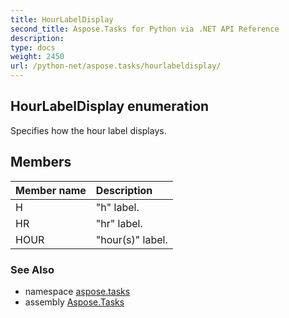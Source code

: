 ```yaml
---
title: HourLabelDisplay
second_title: Aspose.Tasks for Python via .NET API Reference
description: 
type: docs
weight: 2450
url: /python-net/aspose.tasks/hourlabeldisplay/
---
```


## HourLabelDisplay enumeration

Specifies how the hour label displays.

## Members
| Member name | Description |
| :- | :- |
|H|"h" label.|
|HR|"hr" label.|
|HOUR|"hour(s)" label.|

### See Also

* namespace [aspose.tasks](/tasks/python-net/aspose.tasks/)
* assembly [Aspose.Tasks](/tasks/python-net/)

